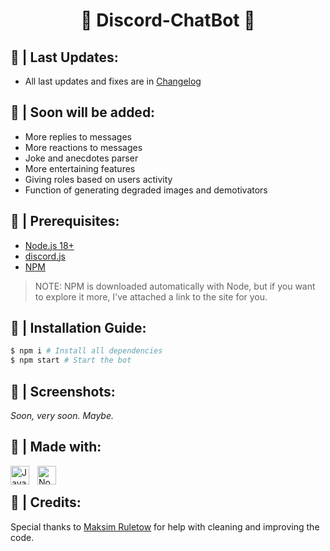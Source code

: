 <h1 align="center">💬 Discord-ChatBot 💬</h1>

## 🔽 | Last Updates:
- All last updates and fixes are in [Changelog](https://github.com/Ural-Letov/Discord-ChatBot/blob/main/CHANGELOG.md)

## 🔽 | Soon will be added:
- More replies to messages
- More reactions to messages
- Joke and anecdotes parser
- More entertaining features
- Giving roles based on users activity
- Function of generating degraded images and demotivators

## 🔽 | Prerequisites:
- [Node.js 18+](https://nodejs.org/en/download/)
- [discord.js](https://discord.js.org/)
- [NPM](https://www.npmjs.com/)

> NOTE: NPM is downloaded automatically with Node, but if you want to explore it more, I've attached a link to the site for you.

## 🔽 | Installation Guide:
```bash
$ npm i # Install all dependencies
$ npm start # Start the bot
```

## 🔽 | Screenshots:
*Soon, very soon. Maybe.*

## 🔽 | Made with:
<img align="left" alt="JavaScript" width="30px" style="padding-right:10px;" src="https://cdn.jsdelivr.net/gh/devicons/devicon/icons/javascript/javascript-plain.svg" />
<img align="left" alt="NodeJS" width="30px" style="padding-right:10px;" src="https://cdn.jsdelivr.net/gh/devicons/devicon/icons/nodejs/nodejs-original.svg" /><br>

## 🔽 | Credits:
Special thanks to [Maksim Ruletow](https://github.com/maksim-ruletov) for help with cleaning and improving the code.
